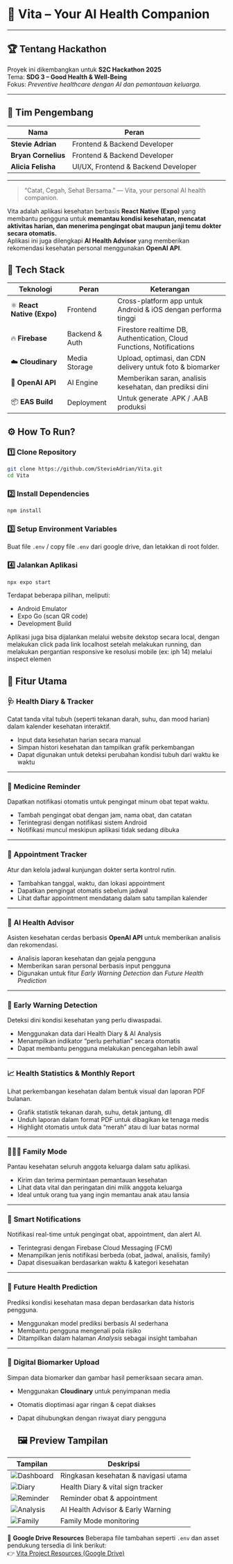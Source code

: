 # 🌿 Vita – Your AI Health Companion

---

## 🏆 Tentang Hackathon
Proyek ini dikembangkan untuk **S2C Hackathon 2025**  
Tema: **SDG 3 – Good Health & Well-Being**  
Fokus: *Preventive healthcare dengan AI dan pemantauan keluarga.*

---

## 👥 Tim Pengembang
| Nama | Peran |
|------|--------|
| **Stevie Adrian** | Frontend & Backend Developer |
| **Bryan Cornelius** | Frontend & Backend Developer |
| **Alicia Felisha** | UI/UX, Frontend & Backend Developer |
---

> “Catat, Cegah, Sehat Bersama.” — Vita, your personal AI health companion.

Vita adalah aplikasi kesehatan berbasis **React Native (Expo)** yang membantu pengguna untuk **memantau kondisi kesehatan, mencatat aktivitas harian, dan menerima pengingat obat maupun janji temu dokter secara otomatis.**  
Aplikasi ini juga dilengkapi **AI Health Advisor** yang memberikan rekomendasi kesehatan personal menggunakan **OpenAI API**.

## 🚀 Tech Stack

| Teknologi | Peran | Keterangan |
|------------|--------|------------|
| ⚛️ **React Native (Expo)** | Frontend | Cross-platform app untuk Android & iOS dengan performa tinggi |
| 🔥 **Firebase** | Backend & Auth | Firestore realtime DB, Authentication, Cloud Functions, Notifications |
| ☁️ **Cloudinary** | Media Storage | Upload, optimasi, dan CDN delivery untuk foto & biomarker |
| 🤖 **OpenAI API** | AI Engine | Memberikan saran, analisis kesehatan, dan prediksi dini |
| 📦 **EAS Build** | Deployment | Untuk generate .APK / .AAB produksi |

## ⚙️ How To Run?

### 1️⃣ Clone Repository
```bash
git clone https://github.com/StevieAdrian/Vita.git
cd Vita
```
### 2️⃣ Install Dependencies
```bash
npm install
```

### 3️⃣ Setup Environment Variables
Buat file ```.env``` / copy file ```.env``` dari google drive, dan letakkan di root folder.

### 4️⃣ Jalankan Aplikasi
```bash
npx expo start
```
Terdapat beberapa pilihan, meliputi:
- Android Emulator
- Expo Go (scan QR code)
- Development Build

Aplikasi juga bisa dijalankan melalui website dekstop secara local, dengan melakukan click pada link localhost setelah melakukan running, dan melakukan pergantian responsive ke resolusi mobile (ex: iph 14) melalui inspect elemen

## 📱 Fitur Utama

### 🩺 **Health Diary & Tracker**
Catat tanda vital tubuh (seperti tekanan darah, suhu, dan mood harian) dalam kalender kesehatan interaktif.  
- Input data kesehatan harian secara manual  
- Simpan histori kesehatan dan tampilkan grafik perkembangan  
- Dapat digunakan untuk deteksi perubahan kondisi tubuh dari waktu ke waktu  

---

### 💊 **Medicine Reminder**
Dapatkan notifikasi otomatis untuk pengingat minum obat tepat waktu.  
- Tambah pengingat obat dengan jam, nama obat, dan catatan  
- Terintegrasi dengan notifikasi sistem Android  
- Notifikasi muncul meskipun aplikasi tidak sedang dibuka  

---

### 📅 **Appointment Tracker**
Atur dan kelola jadwal kunjungan dokter serta kontrol rutin.  
- Tambahkan tanggal, waktu, dan lokasi appointment  
- Dapatkan pengingat otomatis sebelum jadwal  
- Lihat daftar appointment mendatang dalam satu tampilan kalender  

---

### 🧠 **AI Health Advisor**
Asisten kesehatan cerdas berbasis **OpenAI API** untuk memberikan analisis dan rekomendasi.  
- Analisis laporan kesehatan dan gejala pengguna  
- Memberikan saran personal berbasis input pengguna  
- Digunakan untuk fitur *Early Warning Detection* dan *Future Health Prediction*  

---

### 🚨 **Early Warning Detection**
Deteksi dini kondisi kesehatan yang perlu diwaspadai.  
- Menggunakan data dari Health Diary & AI Analysis  
- Menampilkan indikator “perlu perhatian” secara otomatis  
- Dapat membantu pengguna melakukan pencegahan lebih awal  

---

### 📈 **Health Statistics & Monthly Report**
Lihat perkembangan kesehatan dalam bentuk visual dan laporan PDF bulanan.  
- Grafik statistik tekanan darah, suhu, detak jantung, dll  
- Unduh laporan dalam format PDF untuk dibagikan ke tenaga medis  
- Highlight otomatis untuk data “merah” atau di luar batas normal  

---

### 👨‍👩‍👧 **Family Mode**
Pantau kesehatan seluruh anggota keluarga dalam satu aplikasi.  
- Kirim dan terima permintaan pemantauan kesehatan  
- Lihat data vital dan peringatan dini milik anggota keluarga  
- Ideal untuk orang tua yang ingin memantau anak atau lansia  

---

### 💬 **Smart Notifications**
Notifikasi real-time untuk pengingat obat, appointment, dan alert AI.  
- Terintegrasi dengan Firebase Cloud Messaging (FCM)  
- Menampilkan jenis notifikasi berbeda (obat, jadwal, analisis, family)  
- Dapat disesuaikan berdasarkan waktu & kategori kesehatan  

---

### 🤖 **Future Health Prediction**
Prediksi kondisi kesehatan masa depan berdasarkan data historis pengguna.  
- Menggunakan model prediksi berbasis AI sederhana  
- Membantu pengguna mengenali pola risiko  
- Ditampilkan dalam halaman *Analysis* sebagai insight tambahan  

---

### 🧾 **Digital Biomarker Upload**
Simpan data biomarker dan gambar hasil pemeriksaan secara aman.  
- Menggunakan **Cloudinary** untuk penyimpanan media  
- Otomatis dioptimasi agar ringan & cepat diakses  
- Dapat dihubungkan dengan riwayat diary pengguna

  ## 🖼️ Preview Tampilan

| Tampilan | Deskripsi |
|-----------|------------|
| ![Dashboard](assets/screens/dashboard.png) | Ringkasan kesehatan & navigasi utama |
| ![Diary](assets/screens/diary.png) | Health Diary & vital sign tracker |
| ![Reminder](assets/screens/reminder.png) | Reminder obat & appointment |
| ![Analysis](assets/screens/ai-analysis.png) | AI Health Advisor & Early Warning |
| ![Family](assets/screens/family-mode.png) | Family Mode monitoring |


📂 **Google Drive Resources**
Beberapa file tambahan seperti `.env` dan asset pendukung tersedia di link berikut:  
👉 [Vita Project Resources (Google Drive)](https://drive.google.com/drive/folders/1heqYOOosrSigI0Ye5XMW42dkBGq9jtAd)

